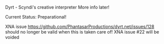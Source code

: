 Dyrt - Scyndi's creative interpreter
More info later!

Current Status: Preparational!



XNA issue https://github.com/PhantasarProductions/dyrt.net/issues/128 should no longer be valid when this is taken care of!
XNA issue #22 will be voided
